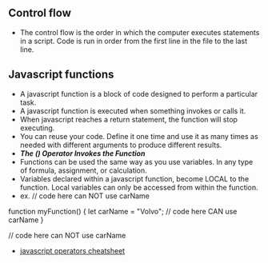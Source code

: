 ## Control flow

- The control flow is the order in which the computer executes statements in a script. Code is run in order from the first line in the file to the last line. 

## Javascript functions

- A javascript function is a block of code designed to perform a particular task.
- A javascript function is executed when something invokes or calls it. 
- When javascript reaches a return statement, the function will stop executing.
- You can reuse your code. Define it one time and use it as many times as needed with different arguments to produce different results. 
- ***The () Operator Invokes the Function***
- Functions can be used the same way as you use variables. In any type of formula, assignment, or calculation.
- Variables declared within a javascript function, become LOCAL to the function. Local variables can only be accessed from within the function.
- ex. // code here can NOT use carName

function myFunction() {
  let carName = "Volvo";
  // code here CAN use carName
}

// code here can NOT use carName
- [javascript operators cheatsheet](https://www.w3schools.com/js/js_operators.asp)
